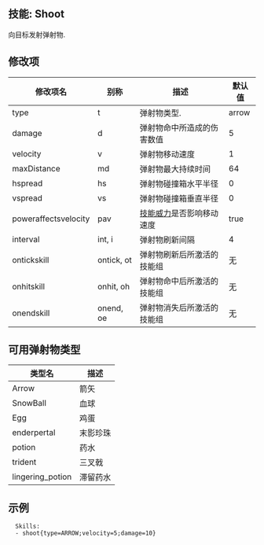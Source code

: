 技能: Shoot
--------------------------

向目标发射弹射物.

修改项
----------

| 修改项名 | 别称    | 描述                                                                                                    | 默认值 |
|-----------|------------|----------------------------------------------------------------------------------------------------------------|---------------|
| type                 | t          | 弹射物类型. | arrow   |
| damage               | d          | 弹射物命中所造成的伤害数值 | 5       |
| velocity             | v          | 弹射物移动速度| 1       |
| maxDistance          | md         | 弹射物最大持续时间 | 64      |
| hspread              | hs         | 弹射物碰撞箱水平半径   | 0       |
| vspread              | vs         | 弹射物碰撞箱垂直半径 | 0       |
| poweraffectsvelocity | pav        | [技能威力](实体/威力)是否影响移动速度 | true    |
| interval             | int, i     | 弹射物刷新间隔 | 4       |
| ontickskill          | ontick, ot | 弹射物刷新后所激活的技能组 | 无 |
| onhitskill           | onhit, oh  | 弹射物命中后所激活的技能组 | 无 |
| onendskill           | onend, oe  | 弹射物消失后所激活的技能组 | 无 |
可用弹射物类型
----------

| 类型名 | 描述 |
|--------|------|
| Arrow  | 箭矢 |
| SnowBall | 血球 |
| Egg | 鸡蛋 |
|enderpertal | 末影珍珠 |
| potion | 药水 |
| trident | 三叉戟 |
| lingering_potion | 滞留药水 |

示例
--------

      Skills:
      - shoot{type=ARROW;velocity=5;damage=10}
